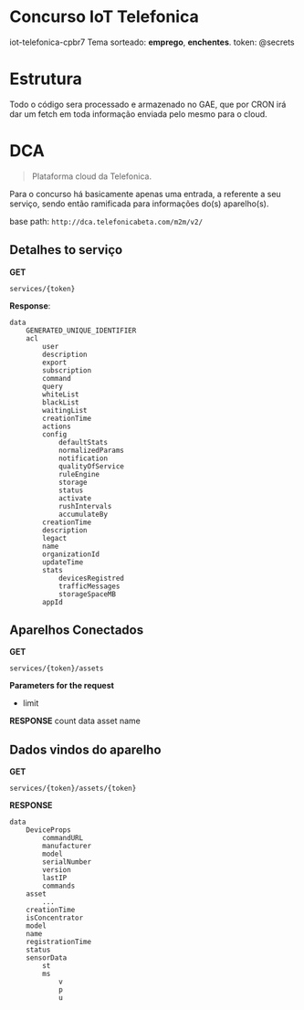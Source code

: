Concurso IoT Telefonica
===

iot-telefonica-cpbr7
Tema sorteado: **emprego**, **enchentes**.
token: @secrets



Estrutura
===
Todo o código sera processado e armazenado no GAE, que por CRON irá dar um fetch em toda informação enviada pelo mesmo para o cloud.


DCA
===
> Plataforma cloud da Telefonica.

Para o concurso há basicamente apenas uma entrada, a referente a seu serviço, sendo então ramificada para informações do(s) aparelho(s).

base path: `http://dca.telefonicabeta.com/m2m/v2/`


Detalhes to serviço
---
**GET**
```
services/{token}
```

**Response**:
```
data
    GENERATED_UNIQUE_IDENTIFIER
    acl
        user
        description
        export
        subscription
        command
        query
        whiteList
        blackList
        waitingList
        creationTime
        actions
        config
            defaultStats
            normalizedParams
            notification
            qualityOfService
            ruleEngine
            storage
            status
            activate
            rushIntervals
            accumulateBy
        creationTime
        description
        legact
        name
        organizationId
        updateTime
        stats
            devicesRegistred
            trafficMessages
            storageSpaceMB
        appId
``` 

Aparelhos Conectados
---
**GET**
```
services/{token}/assets
```

**Parameters for the request**

-   limit


**RESPONSE**
count
data
    asset
    name


Dados vindos do aparelho
---
**GET**
```
services/{token}/assets/{token}
```

**RESPONSE**
```
data
    DeviceProps
        commandURL
        manufacturer
        model
        serialNumber
        version
        lastIP
        commands
    asset
        ...
    creationTime
    isConcentrator
    model
    name
    registrationTime
    status
    sensorData
        st
        ms
            v
            p
            u    

```

